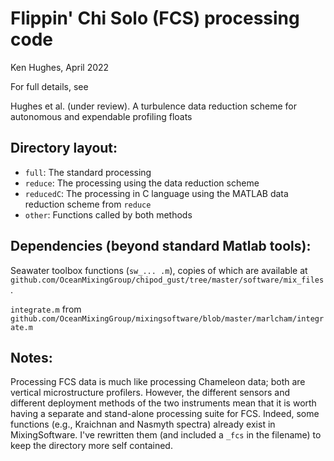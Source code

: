 # Flippin' Chi Solo (FCS) processing code

Ken Hughes, April 2022

For full details, see 

Hughes et al. (under review). A turbulence data reduction scheme for autonomous and expendable profiling floats

## Directory layout:

- `full`: The standard processing
- `reduce`: The processing using the data reduction scheme
- `reducedC`: The processing in C language using the MATLAB data reduction scheme from `reduce`
- `other`: Functions called by both methods

## Dependencies (beyond standard Matlab tools):

Seawater toolbox functions (`sw_... .m`), copies of which are available at `github.com/OceanMixingGroup/chipod_gust/tree/master/software/mix_files`.

`integrate.m` from  
`github.com/OceanMixingGroup/mixingsoftware/blob/master/marlcham/integrate.m`

## Notes:

Processing FCS data is much like processing Chameleon data; both are vertical microstructure profilers. However, the different sensors and different deployment methods of the two instruments mean that it is worth having a separate and stand-alone processing suite for FCS. Indeed, some functions (e.g., Kraichnan and Nasmyth spectra) already exist in MixingSoftware. I've rewritten them (and included a `_fcs` in the filename) to keep the directory more self contained.

